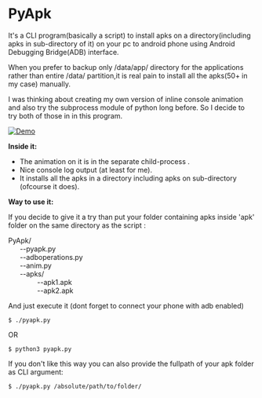 # PyApk
It's a CLI program(basically a script) to install apks on a directory(including apks in sub-directory of it) on your pc to android phone using Android Debugging Bridge(ADB) interface.

When you prefer to backup only /data/app/ directory for the applications  rather than entire /data/ partition,it is real pain to install all the apks(50+ in my case) manually.

I was thinking about creating my own version of inline console animation and also try the subprocess module of python long before. So I decide to try both of those in in this program.

[![Demo](https://i.imgur.com/oLAYN2M.gif)](https://github.com/psuzn/PyApk)

**Inside it:**
- The animation on it is in the separate child-process .
- Nice console log output (at least for me).
- It installs all the apks in a directory including apks on sub-directory (ofcourse it does).



**Way to use it:**

If you decide to give it a try than  put your folder containing apks inside 'apk'   folder on the same directory as the script :

PyApk/<br>
&nbsp;&nbsp;&nbsp;&nbsp;&nbsp;&nbsp;--pyapk.py<br>
&nbsp;&nbsp;&nbsp;&nbsp;&nbsp;&nbsp;--adboperations.py<br>
&nbsp;&nbsp;&nbsp;&nbsp;&nbsp;&nbsp;--anim.py<br>
&nbsp;&nbsp;&nbsp;&nbsp;&nbsp;&nbsp;--apks/<br>
&nbsp;&nbsp;&nbsp;&nbsp;&nbsp;&nbsp;&nbsp;&nbsp;&nbsp;&nbsp;&nbsp;&nbsp;&nbsp;&nbsp;&nbsp;--apk1.apk<br>
&nbsp;&nbsp;&nbsp;&nbsp;&nbsp;&nbsp;&nbsp;&nbsp;&nbsp;&nbsp;&nbsp;&nbsp;&nbsp;&nbsp;&nbsp;--apk2.apk


And just execute it  (dont forget to connect your phone with adb enabled)

```
$ ./pyapk.py
```
OR
```
$ python3 pyapk.py
```

If you don't like this way  you can also provide the fullpath of your apk folder as CLI argument:

```
$ ./pyapk.py /absolute/path/to/folder/
```
